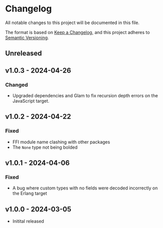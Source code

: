 # Changelog

All notable changes to this project will be documented in this file.

The format is based on [Keep a Changelog](https://keepachangelog.com/en/1.1.0/),
and this project adheres to [Semantic Versioning](https://semver.org/spec/v2.0.0.html).

## Unreleased

## v1.0.3 - 2024-04-26

### Changed

- Upgraded dependencies and Glam to fix recursion depth errors on the JavaScript target.

## v1.0.2 - 2024-04-22

### Fixed

- FFI module name clashing with other packages
- The `None` type not being bolded

## v1.0.1 - 2024-04-06

### Fixed

- A bug where custom types with no fields were decoded incorrectly on the Erlang target

## v1.0.0 - 2024-03-05

- Initital released
